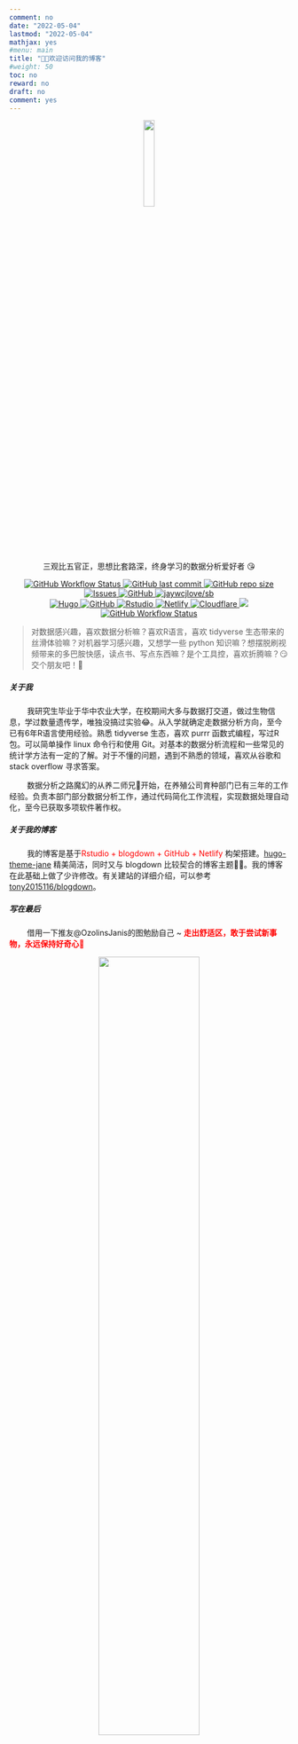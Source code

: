```yaml
---
comment: no
date: "2022-05-04"
lastmod: "2022-05-04"
mathjax: yes
#menu: main
title: "👋🏻欢迎访问我的博客"
#weight: 50
toc: no
reward: no
draft: no
comment: yes
---
```


<p align="center">
    <img src="/./about_files/my_photo.png" alt="" width="20%"/>
    <p align="center">三观比五官正，思想比套路深，终身学习的数据分析爱好者 😘</p>
</p>

<!--- #整段注释
<p align="center">
    <img src='https://avataaars.io/?avatarStyle=Circle&topType=ShortHairShortFlat&accessoriesType=Blank&hairColor=Black&facialHairType=Blank&clotheType=BlazerShirt&eyeType=Default&eyebrowType=DefaultNatural&mouthType=Smile&skinColor=Light'
/>
</p>

<img style="float: left;" src="/./about_files/微信图片_20220607153202.png" alt="" width="20%"/>
--->

<p align="center">
    <a href="https://github.com/xianmin/hugo-theme-jane" target="_blank">
        <img alt="GitHub Workflow Status" src="https://img.shields.io/badge/blog%20theme-Hugo--theme--jane-orange">
    </a>
    <a href="#">
        <img src="https://img.shields.io/github/last-commit/tony2015116/blogdown" alt="GitHub last commit"/>
    </a>
    <a href="https://github.com/tony2015116/blogdown" target="_blank">
        <img alt="GitHub repo size" src="https://img.shields.io/github/repo-size/tony2015116/blogdown">
    </a>
    <a href="https://github.com/tony2015116/blog_comments" target="_blank">
        <img alt="Issues" src="https://img.shields.io/github/issues/tony2015116/blog_comments" />
    </a>
    <a href="https://github.com/tony2015116/blogdown" target="_blank">
        <img alt="GitHub" src="https://img.shields.io/github/license/tony2015116/blogdown"/>
    </a>
    <a href="#" target="_blank">
        <img src="https://jaywcjlove.github.io/sb/lang/chinese.svg" alt="jaywcjlove/sb"/>
    </a>
    <br/>
    <a href="#" target="_blank">
        <img src="https://img.shields.io/badge/-Hugo-black?style=flat&logo=Hugo&labelColor=5c5c5c&color=1182c3" alt="Hugo"/>
    </a>
    <a href="#" target="_blank">
        <img src="https://img.shields.io/badge/-GitHub-black?style=flat&logo=GitHub&labelColor=5c5c5c&color=1182c3" alt="GitHub"/>
    </a>
    <a href="#" target="_blank">
        <img src="https://img.shields.io/badge/-Rstudio-black?style=flat&logo=Rstudio&labelColor=5c5c5c&color=1182c3" alt="Rstudio"/>
    </a>
     </a>
    <a href="#" target="_blank">
        <img src="https://img.shields.io/badge/-Netlify-black?style=flat&logo=Netlify&labelColor=5c5c5c&color=1182c3" alt="Netlify"/>
    </a>
    <a href="#" target="_blank">
        <img src="https://img.shields.io/badge/-Cloudflare-black?style=flat&logo=Cloudflare&labelColor=5c5c5c&color=1182c3" alt="Cloudflare"/>
    </a>
    <a href="https://www.name.com/zh-cn/" target="_blank"><img src="https://img.shields.io/badge/domain%20website-name.com-1182c3">
    </a>
    <br/>
    <a href="/./about_files/my_cv.pdf" download="my_cv.pdf" target="_blank">
        <img alt="GitHub Workflow Status" src="https://img.shields.io/badge/CV-点击下载我的简历-red?style=flat">
    </a>
 </p>

<!--- #整段注释
![jaywcjlove/sb](https://jaywcjlove.github.io/sb/lang/chinese.svg) #国旗badge
 <a href="https://github.com/pudongping/pudongping.github.io/pulls" target="_blank"><img alt="GitHub pull requests" src="https://img.shields.io/github/issues-pr/pudongping/pudongping.github.io" /></a> #github pull request badge

#不考虑对齐的badge
![Hugo](https://img.shields.io/badge/-Hugo-black?style=plastic&logo=Hugo&labelColor=5c5c5c&color=1182c3) 
![GitHub](https://img.shields.io/badge/-GitHub-black?style=plastic&logo=GitHub&labelColor=5c5c5c&color=1182c3) 
![Rstudio](https://img.shields.io/badge/-Rstudio-black?style=plastic&logo=Rstudio&labelColor=5c5c5c&color=1182c3) 
![Netlify](https://img.shields.io/badge/-Netlify-black?style=plastic&logo=Netlify&labelColor=5c5c5c&color=1182c3) 
![cloudflare](https://img.shields.io/badge/-Cloudflare-black?style=plastic&logo=Cloudflare&labelColor=5c5c5c&color=1182c3) 
<a href="https://www.name.com/zh-cn/" target="_blank"><img src="https://img.shields.io/badge/website-name.com-1182c3"></a>
 --->

> 对数据感兴趣，喜欢数据分析嘛？喜欢R语言，喜欢 tidyverse 生态带来的丝滑体验嘛？对机器学习感兴趣，又想学一些 python 知识嘛？想摆脱刷视频带来的多巴胺快感，读点书、写点东西嘛？是个工具控，喜欢折腾嘛？😏交个朋友吧！🍺

##### 关于我
<p style="text-indent:32px;">
    我研究生毕业于华中农业大学，在校期间大多与数据打交道，做过生物信息，学过数量遗传学，唯独没搞过实验😂。从入学就确定走数据分析方向，至今已有6年R语言使用经验。熟悉 tidyverse 生态，喜欢 purrr 函数式编程，写过R包。可以简单操作 linux 命令行和使用 Git。对基本的数据分析流程和一些常见的统计学方法有一定的了解。对于不懂的问题，遇到不熟悉的领域，喜欢从谷歌和 stack overflow 寻求答案。
    </p>
<p style="text-indent:32px;">
    数据分析之路魔幻的从养二师兄🐷开始，在养殖公司育种部门已有三年的工作经验。负责本部门部分数据分析工作，通过代码简化工作流程，实现数据处理自动化，至今已获取多项软件著作权。
    </p>

<!---#另一种简历下载按钮
<p align="center"> <a href="/./about_files/my_cv.pdf" download="my_cv.pdf"> <strong>~点击下载我的简历~<strong> </a> </p>
--->

##### 关于我的博客
<p style="text-indent:32px;">
    我的博客是基于<font color=red>Rstudio + blogdown + GitHub + Netlify</font> 构架搭建。<a href="https://github.com/xianmin/hugo-theme-jane">hugo-theme-jane</a> 精美简洁，同时又与 blogdown 比较契合的博客主题👍🏻。我的博客在此基础上做了少许修改。有关建站的详细介绍，可以参考 <a href="https://github.com/tony2015116/blogdown">tony2015116/blogdown</a>。
    </p>
    
##### 写在最后    
<p style="text-indent:32px;">
借用一下推友@OzolinsJanis的图勉励自己 ~ <span style="color:red;"><strong>走出舒适区，敢于尝试新事物，永远保持好奇心💪<strong></span>
    </p>
<p align="center">
    <img src="/./about_files/like.png" alt="" width="60%"/>
</p>